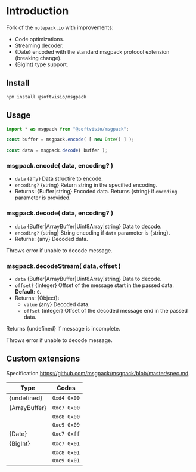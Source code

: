 # Introduction

Fork of the `notepack.io` with improvements:

- Code optimizations.
- Streaming decoder.
- {Date} encoded with the standard msgpack protocol extension (breaking change).
- {BigInt} type support.

## Install

```shell
npm install @softvisio/msgpack
```

## Usage

```javascript
import * as msgpack from "@softvisio/msgpack";

const buffer = msgpack.encode( [ new Date() ] );

const data = msgpack.decode( buffer );
```

### msgpack.encode( data, encoding? )

- `data` {any} Data structire to encode.
- `encoding?` {string} Return string in the specified encoding.
- Returns: {Buffer|string} Encoded data. Returns {string} if `encoding` parameter is provided.

### msgpack.decode( data, encoding? )

- `data` {Buffer|ArrayBuffer|Uint8Array|string} Data to decode.
- `encoding?` {string} String encoding if `data` parameter is {string}.
- Returns: {any} Decoded data.

Throws error if unable to decode message.

### msgpack.decodeStream( data, offset )

- `data` {Buffer|ArrayBuffer|Uint8Array|string} Data to decode.
- `offset?` {integer} Offset of the message start in the passed data. **Default:** `0`.
- Returns: {Object}:
    - `value` {any} Decoded data.
    - `offset` {integer} Offset of the decoded message end in the passed data.

Returns {undefined} if message is incomplete.

Throws error if unable to decode message.

## Custom extensions

Specification <https://github.com/msgpack/msgpack/blob/master/spec.md>.

| Type          | Codes       |
| ------------- | ----------- |
| {undefined}   | `0xd4 0x00` |
| {ArrayBuffer} | `0xc7 0x00` |
|               | `0xc8 0x00` |
|               | `0xc9 0x09` |
| {Date}        | `0xc7 0xff` |
| {BigInt}      | `0xc7 0x01` |
|               | `0xc8 0x01` |
|               | `0xc9 0x01` |
